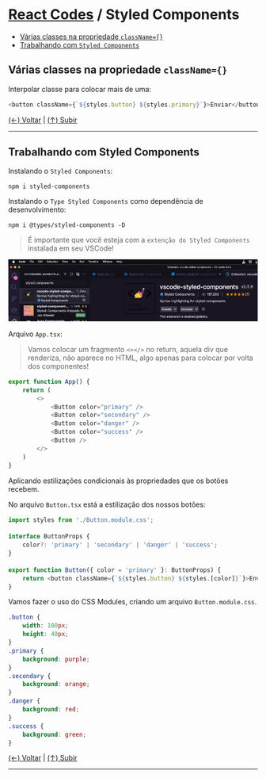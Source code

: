 # [React Codes](https://github.com/systemboys/React_Codes#react-codes "React Codes") / Styled Components

- [Várias classes na propriedade `className={}`](https://github.com/systemboys/React_Codes/tree/main/Styled%20Components#v%C3%A1rias-classes-na-propriedade-classname "Várias classes na propriedade className={}")
- [Trabalhando com `Styled Components`](https://github.com/systemboys/React_Codes/tree/main/Styled%20Components#trabalhando-com-styled-components "Trabalhando com Styled Components")

## Várias classes na propriedade `className={}`

Interpolar classe para colocar mais de uma:

```javascript
<button className={`${styles.button} ${styles.primary}`}>Enviar</button>
```

[(&larr;) Voltar](https://github.com/systemboys/React_Codes#react-codes "Voltar ao Sumário") | 
[(&uarr;) Subir](https://github.com/systemboys/React_Codes/tree/main/Styled%20Components#react-codes--styled-components "Subir para o topo")


------------

## Trabalhando com Styled Components

Instalando o `Styled Components`:

```
npm i styled-components
```

Instalando o `Type Styled Components` como dependência de desenvolvimento:

```
npm i @types/styled-components -D
```

> É importante que você esteja com a `extenção do Styled Components` instalada em seu VSCode!

[![Extenção do Styled Components](https://github.com/systemboys/React_Codes/raw/main/Styled%20Components/images/vscode-styled-components.png "Extenção do Styled Components")](https://github.com/systemboys/React_Codes/raw/main/Styled%20Components/images/vscode-styled-components.png "Extenção do Styled Components")

Arquivo `App.tsx`:

> Vamos colocar um fragmento `<></>` no return, aquela div que renderiza, não aparece no HTML, algo apenas para colocar por volta dos componentes!

```javascript
export function App() {
    return (
        <>
            <Button color="primary" />
            <Button color="secondary" />
            <Button color="danger" />
            <Button color="success" />
            <Button />
        </>
    )
}
```

Aplicando estilizações condicionais às propriedades que os botões recebem.

No arquivo `Button.tsx` está a estilização dos nossos botões:

```javascript
import styles from './Button.module.css';

interface ButtonProps {
    color?: 'primary' | 'secondary' | 'danger' | 'success';
}

export function Button({ color = 'primary' }: ButtonProps) {
    return <button className={`${styles.button} ${styles.[color]}`}>Enviar</button>
}
```

Vamos fazer o uso do CSS Modules, criando um arquivo `Button.module.css`.

```css
.button {
    width: 100px;
    height: 40px;
}
.primary {
    background: purple;
}
.secondary {
    background: orange;
}
.danger {
    background: red;
}
.success {
    background: green;
}
```

[(&larr;) Voltar](https://github.com/systemboys/React_Codes#react-codes "Voltar ao Sumário") | 
[(&uarr;) Subir](https://github.com/systemboys/React_Codes/tree/main/Styled%20Components#react-codes--styled-components "Subir para o topo")

------------

